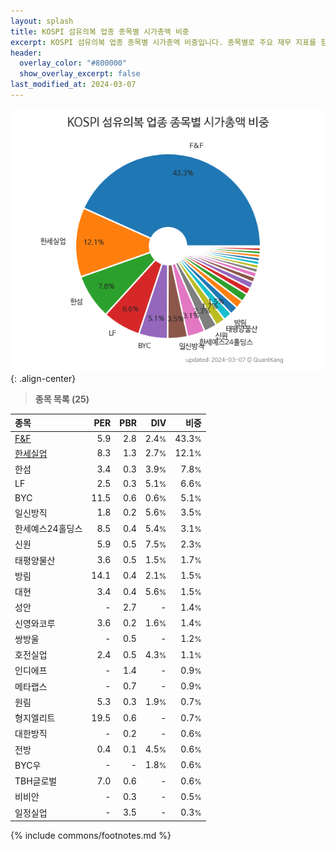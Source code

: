 ```yaml
---
layout: splash
title: KOSPI 섬유의복 업종 종목별 시가총액 비중
excerpt: KOSPI 섬유의복 업종 종목별 시가총액 비중입니다. 종목별로 주요 재무 지표를 함께 표시합니다.
header:
  overlay_color: "#800000"
  show_overlay_excerpt: false
last_modified_at: 2024-03-07
---
```



![KOSPI 섬유의복 업종 종목별 시가총액 비중](/stats/sector/images/kospi_업종_섬유의복_종목.png){: .align-center}


> **종목 목록 (25)**<a id="list"></a>

| **종목** | **PER** | **PBR** | **DIV** | **비중** |
| :------- | ------: | ------: | ------: | -------: |
| [F&F](/383220/) | 5.9 | 2.8 | 2.4<small>%</small> | 43.3<small>%</small> |
| [한세실업](/105630/) | 8.3 | 1.3 | 2.7<small>%</small> | 12.1<small>%</small> |
| 한섬 | 3.4 | 0.3 | 3.9<small>%</small> | 7.8<small>%</small> |
| LF | 2.5 | 0.3 | 5.1<small>%</small> | 6.6<small>%</small> |
| BYC | 11.5 | 0.6 | 0.6<small>%</small> | 5.1<small>%</small> |
| 일신방직 | 1.8 | 0.2 | 5.6<small>%</small> | 3.5<small>%</small> |
| 한세예스24홀딩스 | 8.5 | 0.4 | 5.4<small>%</small> | 3.1<small>%</small> |
| 신원 | 5.9 | 0.5 | 7.5<small>%</small> | 2.3<small>%</small> |
| 태평양물산 | 3.6 | 0.5 | 1.5<small>%</small> | 1.7<small>%</small> |
| 방림 | 14.1 | 0.4 | 2.1<small>%</small> | 1.5<small>%</small> |
| 대현 | 3.4 | 0.4 | 5.6<small>%</small> | 1.5<small>%</small> |
| 성안 | - | 2.7 | - | 1.4<small>%</small> |
| 신영와코루 | 3.6 | 0.2 | 1.6<small>%</small> | 1.4<small>%</small> |
| 쌍방울 | - | 0.5 | - | 1.2<small>%</small> |
| 호전실업 | 2.4 | 0.5 | 4.3<small>%</small> | 1.1<small>%</small> |
| 인디에프 | - | 1.4 | - | 0.9<small>%</small> |
| 메타랩스 | - | 0.7 | - | 0.9<small>%</small> |
| 원림 | 5.3 | 0.3 | 1.9<small>%</small> | 0.7<small>%</small> |
| 형지엘리트 | 19.5 | 0.6 | - | 0.7<small>%</small> |
| 대한방직 | - | 0.2 | - | 0.6<small>%</small> |
| 전방 | 0.4 | 0.1 | 4.5<small>%</small> | 0.6<small>%</small> |
| BYC우 | - | - | 1.8<small>%</small> | 0.6<small>%</small> |
| TBH글로벌 | 7.0 | 0.6 | - | 0.6<small>%</small> |
| 비비안 | - | 0.3 | - | 0.5<small>%</small> |
| 일정실업 | - | 3.5 | - | 0.3<small>%</small> |

{% include commons/footnotes.md %}